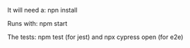 It will need a: npn install

Runs with: npm start

The tests: npm test (for jest) and npx cypress open (for e2e)
